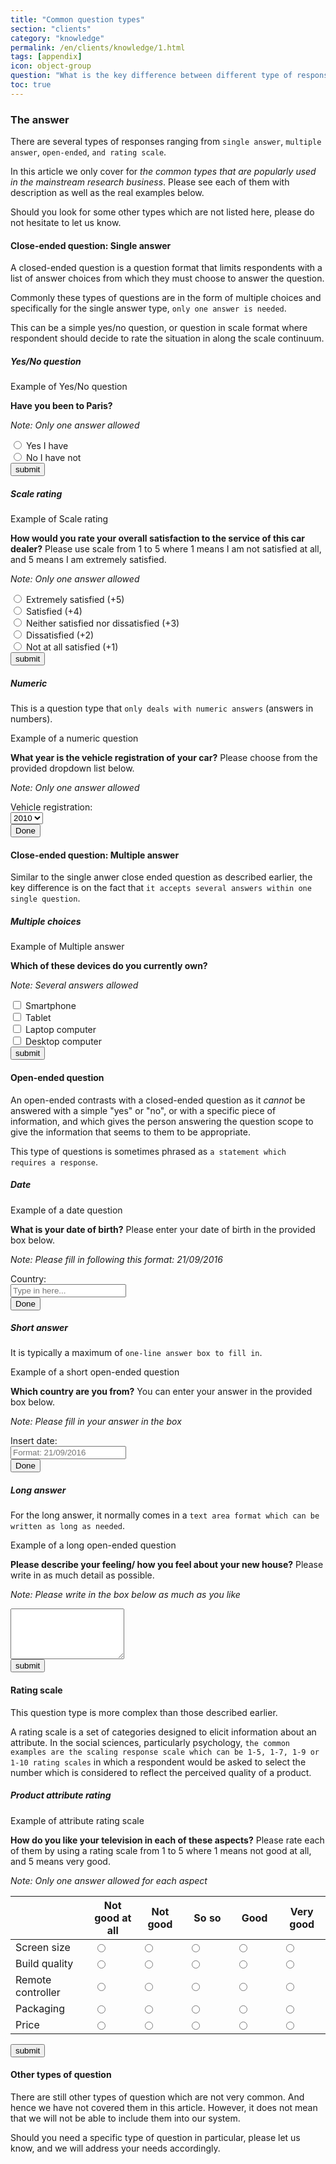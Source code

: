 ```yaml
---
title: "Common question types"
section: "clients"
category: "knowledge"
permalink: /en/clients/knowledge/1.html
tags: [appendix]
icon: object-group
question: "What is the key difference between different type of response? How do I use them differently when creating a new survey?"
toc: true
---
```


### <i class="pe-anchor pe-fw"></i> The answer

There are several types of responses ranging from `single answer`, `multiple answer`, `open-ended`, `and rating scale`.

In this article we only cover for *the common types that are popularly used in the mainstream research business*. Please see each of them with description as well as the real examples below.

Should you look for some other types which are not listed here, please do not hesitate to let us know.


#### Close-ended question: Single answer

A closed-ended question is a question format that limits respondents with a list of answer choices from which they must choose to answer the question.

Commonly these types of questions are in the form of multiple choices and specifically for the single answer type, `only one answer is needed`.

This can be a simple yes/no question, or question in scale format where respondent should decide to rate the situation in along the scale continuum.


##### Yes/No question

<div class="panel panel-default">
  <div class="panel-heading">
    <span class="panel-title"><i class="pe-cog pe-lg pe-spin pe-fw"></i> Example of Yes/No question</span>
  </div>
  <div class="panel-body">
    <p><strong><i class="pe-microphone pe-fw"></i> Have you been to Paris?</strong></p>
    <p><em>Note: Only one answer allowed</em></p>
    <div class="radio"><label><input type="radio" name="yesno" id="E1" value="yes" /> Yes I have</label></div>
    <div class="radio"><label><input type="radio" name="yesno" id="E1" value="no" /> No I have not</label></div>
    <button type="submit" class="button-x">submit <i class="pe-check-circle-o"></i></button>
  </div>
</div>


##### Scale rating

<div class="panel panel-default">
  <div class="panel-heading">
    <span class="panel-title"><i class="pe-cog pe-lg pe-spin pe-fw"></i> Example of Scale rating</span>
  </div>
  <div class="panel-body">
    <p><strong><i class="pe-microphone pe-fw"></i> How would you rate your overall satisfaction to the service of this car dealer?</strong> Please use scale from 1 to 5 where 1 means I am not satisfied at all, and 5 means I am extremely satisfied.</p>
    <p><em>Note: Only one answer allowed</em></p>
    <div class="radio"><label><input type="radio" name="cussat" id="F1" value="5" /> Extremely satisfied (+5)</label></div>
    <div class="radio"><label><input type="radio" name="cussat" id="F1" value="4" /> Satisfied (+4)</label></div>
    <div class="radio"><label><input type="radio" name="cussat" id="F1" value="3" /> Neither satisfied nor dissatisfied (+3)</label></div>
    <div class="radio"><label><input type="radio" name="cussat" id="F1" value="2" /> Dissatisfied (+2)</label></div>
    <div class="radio"><label><input type="radio" name="cussat" id="F1" value="1" /> Not at all satisfied (+1)</label></div>
    <button type="submit" class="button-x">submit <i class="pe-check-circle-o"></i></button>
  </div>
</div>


##### Numeric

This is a question type that `only deals with numeric answers` (answers in numbers).

<div class="panel panel-default">
  <div class="panel-heading">
    <span class="panel-title"><i class="pe-cog pe-lg pe-spin pe-fw"></i> Example of a numeric question</span>
  </div>
  <div class="panel-body">
    <p><strong><i class="pe-microphone pe-fw"></i> What year is the vehicle registration of your car?</strong> Please choose from the provided dropdown list below.</p>
    <p><em>Note: Only one answer allowed</em></p>
    <form class="form-inline">
      <div class="form-group">
        <div class="input-group">
          <div class="input-group-addon">Vehicle registration:</div>
          <select class="form-control">
            <option>2010</option>
            <option>2011</option>
            <option>2012</option>
            <option>2013</option>
            <option>2014</option>
            <option>2015</option>
            <option>2016</option>
            <option>2017</option>
            <option>2018</option>
          </select>
        </div>
      </div>
      <button type="submit" class="button-x">Done <i class="pe-check-circle-o"></i></button>
    </form>
  </div>
</div>


#### Close-ended question: Multiple answer

Similar to the single anwer close ended question as described earlier, the key difference is on the fact that `it accepts several answers within one single question`.


##### Multiple choices

<div class="panel panel-default">
  <div class="panel-heading">
    <span class="panel-title"><i class="pe-cog pe-lg pe-spin pe-fw"></i> Example of Multiple answer</span>
  </div>
  <div class="panel-body">
    <p><strong><i class="pe-microphone pe-fw"></i> Which of these devices do you currently own?</strong></p>
    <p><em>Note: Several answers allowed</em></p>
    <div class="checkbox"><label><input type="checkbox" name="device" id="S7" value="Smartphone" /> Smartphone</label></div>
    <div class="checkbox"><label><input type="checkbox" name="device" id="S7" value="Tablet" /> Tablet</label></div>
    <div class="checkbox"><label><input type="checkbox" name="device" id="S7" value="Laptop" /> Laptop computer</label></div>
    <div class="checkbox"><label><input type="checkbox" name="device" id="S7" value="Desktop" /> Desktop computer</label></div>
    <button type="submit" class="button-x">submit <i class="pe-check-circle-o"></i></button>
  </div>
</div>


#### Open-ended question

An open-ended contrasts with a closed-ended question as it _cannot_ be answered with a simple "yes" or "no", or with a specific piece of information, and which gives the person answering the question scope to give the information that seems to them to be appropriate.

This type of questions is sometimes phrased as `a statement which requires a response`.


##### Date

<div class="panel panel-default">
  <div class="panel-heading">
    <span class="panel-title"><i class="pe-cog pe-lg pe-spin pe-fw"></i> Example of a date question</span>
  </div>
  <div class="panel-body">
    <p><strong><i class="pe-microphone pe-fw"></i> What is your date of birth?</strong> Please enter your date of birth in the provided box below.</p>
    <p><em>Note: Please fill in following this format: 21/09/2016</em></p>
    <form class="form-inline">
      <div class="form-group">
        <div class="input-group">
          <div class="input-group-addon">Country:</div>
          <input type="text" class="form-control" id="country" placeholder="Type in here..." />
        </div>
      </div>
      <button type="submit" class="button-x">Done <i class="pe-check-circle-o"></i></button>
    </form>
  </div>
</div>


##### Short answer

It is typically a maximum of `one-line answer box to fill in`.

<div class="panel panel-default">
  <div class="panel-heading">
    <span class="panel-title"><i class="pe-cog pe-lg pe-spin pe-fw"></i> Example of a short open-ended question</span>
  </div>
  <div class="panel-body">
    <p><strong><i class="pe-microphone pe-fw"></i> Which country are you from?</strong> You can enter your answer in the provided box below.</p>
    <p><em>Note: Please fill in your answer in the box</em></p>
    <form class="form-inline">
      <div class="form-group">
        <div class="input-group">
          <div class="input-group-addon">Insert date:</div>
          <input type="text" class="form-control" id="exampleInputAmount" placeholder="Format: 21/09/2016">
        </div>
      </div>
      <button type="submit" class="button-x">Done <i class="pe-check-circle-o"></i></button>
    </form>
  </div>
</div>


##### Long answer

For the long answer, it normally comes in a `text area format which can be written as long as needed`.

<div class="panel panel-default">
  <div class="panel-heading">
    <span class="panel-title"><i class="pe-cog pe-lg pe-spin pe-fw"></i> Example of a long open-ended question</span>
  </div>
  <div class="panel-body">
    <p><strong><i class="pe-microphone pe-fw"></i> Please describe your feeling/ how you feel about your new house?</strong> Please write in as much detail as possible.</p>
    <p><em>Note: Please write in the box below as much as you like</em></p>
    <form>
      <textarea class="form-control" rows="5"></textarea>
      <br>
      <button type="submit" class="button-x">submit <i class="pe-check-circle-o"></i></button>
    </form>
  </div>
</div>


#### Rating scale

This question type is more complex than those described earlier.

A rating scale is a set of categories designed to elicit information about an attribute. In the social sciences, particularly psychology, `the common examples are the scaling response scale which can be 1-5, 1-7, 1-9 or 1-10 rating scales` in which a respondent would be asked to select the number which is considered to reflect the perceived quality of a product.


##### Product attribute rating


<div class="panel panel-default">
  <div class="panel-heading">
    <span class="panel-title"><i class="pe-cog pe-lg pe-spin pe-fw"></i> Example of attribute rating scale</span>
  </div>
  <div class="panel-body">
    <p><strong><i class="pe-microphone pe-fw"></i> How do you like your television in each of these aspects?</strong> Please rate each of them by using a rating scale from 1 to 5 where 1 means not good at all, and 5 means very good.</p>
    <p><em>Note: Only one answer allowed for each aspect</em></p>
    <table class="table table-hover">
      <thead>
        <tr class="bg-warning">
          <th width="25%"> </th>
          <th width="15%">Not good at all</th>
          <th width="15%">Not good</th>
          <th width="15%">So so</th>
          <th width="15%">Good</th>
          <th width="15%">Very good</th>
        </tr>
      </thead>
      <tbody>
        <tr>
          <td>Screen size</td>
          <td><input type="radio" name="optionsRadios" id="A1" value="option1"></td>
          <td><input type="radio" name="optionsRadios" id="A1" value="option2"></td>
          <td><input type="radio" name="optionsRadios" id="A1" value="option3"></td>
          <td><input type="radio" name="optionsRadios" id="A1" value="option4"></td>
          <td><input type="radio" name="optionsRadios" id="A1" value="option5"></td>
        </tr>
        <tr>
          <td>Build quality</td>
          <td><input type="radio" name="optionsRadios" id="A2" value="option1"></td>
          <td><input type="radio" name="optionsRadios" id="A2" value="option2"></td>
          <td><input type="radio" name="optionsRadios" id="A2" value="option3"></td>
          <td><input type="radio" name="optionsRadios" id="A2" value="option4"></td>
          <td><input type="radio" name="optionsRadios" id="A2" value="option5"></td>
        </tr>
        <tr>
          <td>Remote controller</td>
          <td><input type="radio" name="optionsRadios" id="A3" value="option1"></td>
          <td><input type="radio" name="optionsRadios" id="A3" value="option2"></td>
          <td><input type="radio" name="optionsRadios" id="A3" value="option3"></td>
          <td><input type="radio" name="optionsRadios" id="A3" value="option4"></td>
          <td><input type="radio" name="optionsRadios" id="A3" value="option5"></td>
        </tr>
        <tr>
          <td>Packaging</td>
          <td><input type="radio" name="optionsRadios" id="A1" value="option1"></td>
          <td><input type="radio" name="optionsRadios" id="A1" value="option2"></td>
          <td><input type="radio" name="optionsRadios" id="A1" value="option3"></td>
          <td><input type="radio" name="optionsRadios" id="A1" value="option4"></td>
          <td><input type="radio" name="optionsRadios" id="A1" value="option5"></td>
        </tr>
        <tr>
          <td>Price</td>
          <td><input type="radio" name="optionsRadios" id="A1" value="option1"></td>
          <td><input type="radio" name="optionsRadios" id="A1" value="option2"></td>
          <td><input type="radio" name="optionsRadios" id="A1" value="option3"></td>
          <td><input type="radio" name="optionsRadios" id="A1" value="option4"></td>
          <td><input type="radio" name="optionsRadios" id="A1" value="option5"></td>
        </tr>
      </tbody>
    </table>
    <button type="submit" class="button-x">submit <i class="pe-check-circle-o"></i></button>
  </div>
</div>


#### Other types of question

There are still other types of question which are not very common. And hence we have not covered them in this article. However, it does not mean that we will not be able to include them into our system.

Should you need a specific type of question in particular, please let us know, and we will address your needs accordingly.
